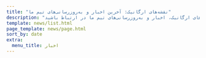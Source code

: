 ```yaml
---
title: "نقشه‌های ارگانیک: آخرین اخبار و به‌روزرسانی‌های تیم ما"
description: "با آخرین نسخه‌های نقشه‌های ارگانیک، اخبار و به‌روزرسانی‌های تیم ما در ارتباط باشید."
template: news/list.html
page_template: news/page.html
sort_by: date
extra:
  menu_title: اخبار
---
```


